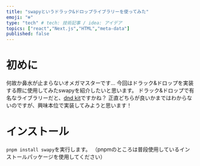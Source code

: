 ```yaml
---
title: "swapyというドラック&ドロップライブラリーを使ってみた"
emoji: "❄️"
type: "tech" # tech: 技術記事 / idea: アイデア
topics: ["react","Next.js","HTML","meta-data"]
published: false
---
```


# 初めに
何故か鼻水が止まらないオメガマスターです…
今回はドラック&ドロップを実装する際に使用してみたswapyを紹介したいと思います。
ドラック&ドロップで有名なライブラリーだと、[dnd kit](https://docs.dndkit.com/)ですかね？
正直どちらが良いかまではわからないのですが、興味本位で実装してみようと思います！

# インストール
`pnpm install swapy`を実行します。
（pnpmのところは普段使用しているインストールパッケージを使用してください）
